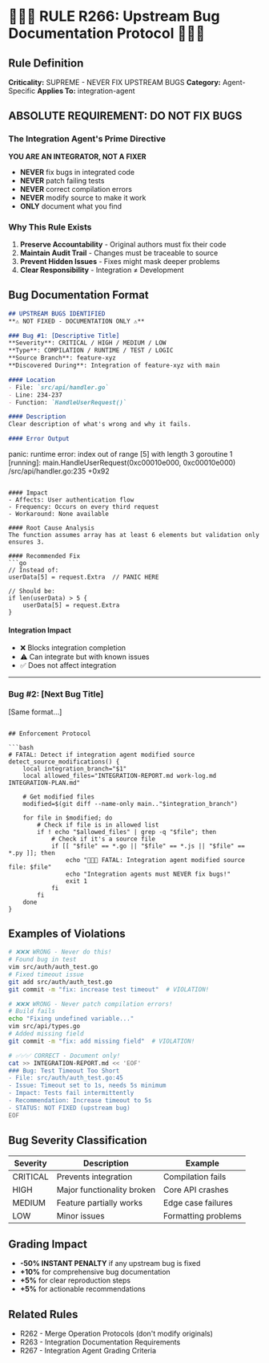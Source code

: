 # 🔴🔴🔴 RULE R266: Upstream Bug Documentation Protocol 🔴🔴🔴

## Rule Definition
**Criticality:** SUPREME - NEVER FIX UPSTREAM BUGS
**Category:** Agent-Specific
**Applies To:** integration-agent

## ABSOLUTE REQUIREMENT: DO NOT FIX BUGS

### The Integration Agent's Prime Directive
**YOU ARE AN INTEGRATOR, NOT A FIXER**

- **NEVER** fix bugs in integrated code
- **NEVER** patch failing tests
- **NEVER** correct compilation errors
- **NEVER** modify source to make it work
- **ONLY** document what you find

### Why This Rule Exists
1. **Preserve Accountability** - Original authors must fix their code
2. **Maintain Audit Trail** - Changes must be traceable to source
3. **Prevent Hidden Issues** - Fixes might mask deeper problems
4. **Clear Responsibility** - Integration ≠ Development

## Bug Documentation Format

```markdown
## UPSTREAM BUGS IDENTIFIED
**⚠️ NOT FIXED - DOCUMENTATION ONLY ⚠️**

### Bug #1: [Descriptive Title]
**Severity**: CRITICAL / HIGH / MEDIUM / LOW
**Type**: COMPILATION / RUNTIME / TEST / LOGIC
**Source Branch**: feature-xyz
**Discovered During**: Integration of feature-xyz with main

#### Location
- File: `src/api/handler.go`
- Line: 234-237
- Function: `HandleUserRequest()`

#### Description
Clear description of what's wrong and why it fails.

#### Error Output
```
panic: runtime error: index out of range [5] with length 3
goroutine 1 [running]:
main.HandleUserRequest(0xc00010e000, 0xc00010e000)
    /src/api/handler.go:235 +0x92
```

#### Impact
- Affects: User authentication flow
- Frequency: Occurs on every third request
- Workaround: None available

#### Root Cause Analysis
The function assumes array has at least 6 elements but validation only ensures 3.

#### Recommended Fix
```go
// Instead of:
userData[5] = request.Extra  // PANIC HERE

// Should be:
if len(userData) > 5 {
    userData[5] = request.Extra
}
```

#### Integration Impact
- ❌ Blocks integration completion
- ⚠️ Can integrate but with known issues
- ✅ Does not affect integration

---

### Bug #2: [Next Bug Title]
[Same format...]
```

## Enforcement Protocol

```bash
# FATAL: Detect if integration agent modified source
detect_source_modifications() {
    local integration_branch="$1"
    local allowed_files="INTEGRATION-REPORT.md work-log.md INTEGRATION-PLAN.md"
    
    # Get modified files
    modified=$(git diff --name-only main.."$integration_branch")
    
    for file in $modified; do
        # Check if file is in allowed list
        if ! echo "$allowed_files" | grep -q "$file"; then
            # Check if it's a source file
            if [[ "$file" == *.go || "$file" == *.js || "$file" == *.py ]]; then
                echo "🔴🔴🔴 FATAL: Integration agent modified source file: $file"
                echo "Integration agents must NEVER fix bugs!"
                exit 1
            fi
        fi
    done
}
```

## Examples of Violations

```bash
# ❌❌❌ WRONG - Never do this!
# Found bug in test
vim src/auth/auth_test.go
# Fixed timeout issue  
git add src/auth/auth_test.go
git commit -m "fix: increase test timeout"  # VIOLATION!

# ❌❌❌ WRONG - Never patch compilation errors!
# Build fails
echo "Fixing undefined variable..."
vim src/api/types.go
# Added missing field
git commit -m "fix: add missing field"  # VIOLATION!

# ✅✅✅ CORRECT - Document only!
cat >> INTEGRATION-REPORT.md << 'EOF'
### Bug: Test Timeout Too Short
- File: src/auth/auth_test.go:45
- Issue: Timeout set to 1s, needs 5s minimum
- Impact: Tests fail intermittently
- Recommendation: Increase timeout to 5s
- STATUS: NOT FIXED (upstream bug)
EOF
```

## Bug Severity Classification

| Severity | Description | Example |
|----------|-------------|---------|
| CRITICAL | Prevents integration | Compilation fails |
| HIGH | Major functionality broken | Core API crashes |
| MEDIUM | Feature partially works | Edge case failures |
| LOW | Minor issues | Formatting problems |

## Grading Impact
- **-50% INSTANT PENALTY** if any upstream bug is fixed
- **+10%** for comprehensive bug documentation
- **+5%** for clear reproduction steps
- **+5%** for actionable recommendations

## Related Rules
- R262 - Merge Operation Protocols (don't modify originals)
- R263 - Integration Documentation Requirements
- R267 - Integration Agent Grading Criteria